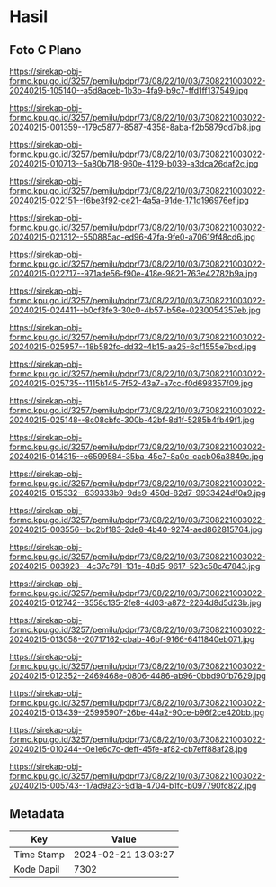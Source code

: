 # Hasil

## Foto C Plano

https://sirekap-obj-formc.kpu.go.id/3257/pemilu/pdpr/73/08/22/10/03/7308221003022-20240215-105140--a5d8aceb-1b3b-4fa9-b9c7-ffd1ff137549.jpg

https://sirekap-obj-formc.kpu.go.id/3257/pemilu/pdpr/73/08/22/10/03/7308221003022-20240215-001359--179c5877-8587-4358-8aba-f2b5879dd7b8.jpg

https://sirekap-obj-formc.kpu.go.id/3257/pemilu/pdpr/73/08/22/10/03/7308221003022-20240215-010713--5a80b718-960e-4129-b039-a3dca26daf2c.jpg

https://sirekap-obj-formc.kpu.go.id/3257/pemilu/pdpr/73/08/22/10/03/7308221003022-20240215-022151--f6be3f92-ce21-4a5a-91de-171d196976ef.jpg

https://sirekap-obj-formc.kpu.go.id/3257/pemilu/pdpr/73/08/22/10/03/7308221003022-20240215-021312--550885ac-ed96-47fa-9fe0-a70619f48cd6.jpg

https://sirekap-obj-formc.kpu.go.id/3257/pemilu/pdpr/73/08/22/10/03/7308221003022-20240215-022717--971ade56-f90e-418e-9821-763e42782b9a.jpg

https://sirekap-obj-formc.kpu.go.id/3257/pemilu/pdpr/73/08/22/10/03/7308221003022-20240215-024411--b0cf3fe3-30c0-4b57-b56e-0230054357eb.jpg

https://sirekap-obj-formc.kpu.go.id/3257/pemilu/pdpr/73/08/22/10/03/7308221003022-20240215-025957--18b582fc-dd32-4b15-aa25-6cf1555e7bcd.jpg

https://sirekap-obj-formc.kpu.go.id/3257/pemilu/pdpr/73/08/22/10/03/7308221003022-20240215-025735--1115b145-7f52-43a7-a7cc-f0d698357f09.jpg

https://sirekap-obj-formc.kpu.go.id/3257/pemilu/pdpr/73/08/22/10/03/7308221003022-20240215-025148--8c08cbfc-300b-42bf-8d1f-5285b4fb49f1.jpg

https://sirekap-obj-formc.kpu.go.id/3257/pemilu/pdpr/73/08/22/10/03/7308221003022-20240215-014315--e6599584-35ba-45e7-8a0c-cacb06a3849c.jpg

https://sirekap-obj-formc.kpu.go.id/3257/pemilu/pdpr/73/08/22/10/03/7308221003022-20240215-015332--639333b9-9de9-450d-82d7-9933424df0a9.jpg

https://sirekap-obj-formc.kpu.go.id/3257/pemilu/pdpr/73/08/22/10/03/7308221003022-20240215-003556--bc2bf183-2de8-4b40-9274-aed862815764.jpg

https://sirekap-obj-formc.kpu.go.id/3257/pemilu/pdpr/73/08/22/10/03/7308221003022-20240215-003923--4c37c791-131e-48d5-9617-523c58c47843.jpg

https://sirekap-obj-formc.kpu.go.id/3257/pemilu/pdpr/73/08/22/10/03/7308221003022-20240215-012742--3558c135-2fe8-4d03-a872-2264d8d5d23b.jpg

https://sirekap-obj-formc.kpu.go.id/3257/pemilu/pdpr/73/08/22/10/03/7308221003022-20240215-013058--20717162-cbab-46bf-9166-6411840eb071.jpg

https://sirekap-obj-formc.kpu.go.id/3257/pemilu/pdpr/73/08/22/10/03/7308221003022-20240215-012352--2469468e-0806-4486-ab96-0bbd90fb7629.jpg

https://sirekap-obj-formc.kpu.go.id/3257/pemilu/pdpr/73/08/22/10/03/7308221003022-20240215-013439--25995907-26be-44a2-90ce-b96f2ce420bb.jpg

https://sirekap-obj-formc.kpu.go.id/3257/pemilu/pdpr/73/08/22/10/03/7308221003022-20240215-010244--0e1e6c7c-deff-45fe-af82-cb7eff88af28.jpg

https://sirekap-obj-formc.kpu.go.id/3257/pemilu/pdpr/73/08/22/10/03/7308221003022-20240215-005743--17ad9a23-9d1a-4704-b1fc-b097790fc822.jpg


## Metadata

| Key        | Value               |
| ---------- | ------------------- |
| Time Stamp | 2024-02-21 13:03:27 |
| Kode Dapil | 7302                |



